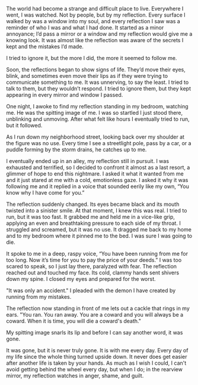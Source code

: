 The world had become a strange and difficult place to live. Everywhere I went, I was watched. Not by people, but by my reflection. Every surface I walked by was a window into my soul, and every reflection I saw was a reminder of who I was and what I had done.  It started as a minor annoyance; I’d pass a mirror or a window and my reflection would give me a knowing look. It was almost like the reflection was aware of the secrets I kept and the mistakes I’d made. 

I tried to ignore it, but the more I did, the more it seemed to follow me.

Soon, the reflections began to show signs of life. They’d move their eyes, blink, and sometimes even move their lips as if they were trying to communicate something to me. It was unnerving, to say the least. I tried to talk to them, but they wouldn’t respond. I tried to ignore them, but they kept appearing in every mirror and window I passed. 

One night, I awoke to find my reflection standing in my bedroom, watching me. He was the spitting image of me. I was so startled I just stood there, unblinking and unmoving. After what felt like hours I eventually tried to run, but it followed.

As I run down my neighborhood street, looking back over my shoulder at the figure was no use. Every time I see a streetlight pole, pass by a car, or a puddle forming by the storm drains, he catches up to me. 

I eventually ended up in an alley, my reflection still in pursuit. I was exhausted and terrified, so I decided to confront it almost as a last resort, a glimmer of hope to end this nightmare. I asked it what it wanted from me and it just stared at me with a cold, emotionless gaze. I asked it why it was following me and it replied in a voice that sounded eerily like my own, “You know why I have come for you.”

The reflection suddenly changed. Its eyes became black and its mouth twisted into a sinister smile. At that moment, I knew this was real. I tried to run, but it was too fast. It grabbed me and held me in a vice-like grip, applying an even and breathtaking pressure to each side of my throat. I struggled and screamed, but it was no use. It dragged me back to my home and to my bedroom where it pinned me to the bed. I was sure I was going to die.

It spoke to me in a deep, raspy voice, “You have been running from me for too long. Now it’s time for you to pay the price of your deeds.” I was too scared to speak, so I just lay there, paralyzed with fear. The reflection reached out and touched my face. Its cold, clammy hands sent shivers down my spine. I closed my eyes and prepared for the worst.

"It was only an accident." I pleaded with the demon I have created by running from my mistakes.

The reflection now standing in front of me lets out a cackle that rings in my ears. "You ran. You ran away. You are a coward and you will always be a coward. When it is time, you will die a coward's death."

My spitting image snarls its lip and before I can say another word, it was gone.

It was gone, but it is never truly gone. It is with me every day. Every day of my life since the whole thing turned upside down. It never does get easier after another life is taken by your hands. As much as I wish I could, I can't avoid getting behind the wheel every day, but when I do; in the rearview mirror, my reflection watches in anger, shame, and guilt.